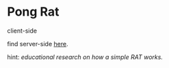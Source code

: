 # Pong Rat
client-side

find server-side [here](https://github.com/ali74210/simple-RAT-in-java).


hint: *educational research on how a simple RAT works.*

